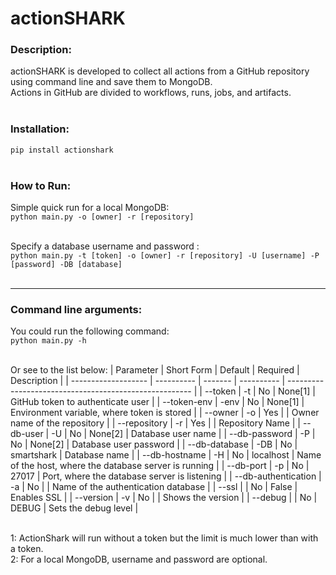 # actionSHARK
### __Description__:
actionSHARK is developed to collect all actions from a GitHub repository using command line and save them to MongoDB.<br />
Actions in GitHub are divided to workflows, runs, jobs, and artifacts.
<br />
<br />
### __Installation__:
`pip install actionshark`
<br />
<br />

### __How to Run__:
Simple quick run for a local MongoDB:
<br />
`python main.py -o [owner] -r [repository]`
<br />
<br />

Specify a database username and password :
<br />
`python main.py -t [token] -o [owner] -r [repository] -U [username] -P [password] -DB [database]`
<br />
<br />
***

### __Command line arguments__:

You could run the following command:
<br />
`python main.py -h`
<br />
<br />

Or see to the list below:
| Parameter           | Short Form | Default | Required   | Description                                            |
| ------------------- | ---------- | ------- | ---------- | ------------------------------------------------------ |
| --token             | -t         | No      | None[1]    | GitHub token to authenticate user                      |
| --token-env         | -env       | No      | None[1]    | Environment variable, where token is stored            |
| --owner             | -o         | Yes     |            | Owner name of the repository                           |
| --repository        | -r         | Yes     |            | Repository Name                                        |
| --db-user           | -U         | No      | None[2]    | Database user name                                     |
| --db-password       | -P         | No      | None[2]    | Database user password                                 |
| --db-database       | -DB        | No      | smartshark | Database name                                          |
| --db-hostname       | -H         | No      | localhost  | Name of the host, where the database server is running |
| --db-port           | -p         | No      | 27017      | Port, where the database server is listening           |
| --db-authentication | -a         | No      |            | Name of the authentication database                    |
| --ssl               |            | No      | False      | Enables SSL                                            |
| --version           | -v         | No      |            | Shows the version                                      |
| --debug             |            | No      | DEBUG      | Sets the debug level                                   |

<br />
1: ActionShark will run without a token but the limit is much lower than with a token.
<br />
2: For a local MongoDB, username and password are optional.